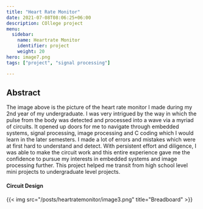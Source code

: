```yaml
---
title: "Heart Rate Monitor"
date: 2021-07-08T08:06:25+06:00
description: COllege project
menu:
  sidebar:
    name: Heartrate Monitor
    identifier: project
    weight: 20
hero: image7.png
tags: ["project", "signal processing"]

---
```


## Abstract
The image above is the picture of the heart rate monitor I made during my 2nd year of my undergraduate. I was very intrigued by the way in which the pulse from the body was detected and processed into a wave via a myriad of circuits. It opened up doors for me to navigate through embedded systems, signal processing, image processing and C coding which I would learn in the later semesters. I made a lot of errors and mistakes which were at first hard to understand and detect. With persistent effort and diligence, I was able to make the circuit work and this entire experience gave me the confidence to pursue my interests in embedded systems and image processing further. This project helped me transit from high school level mini projects to undergraduate level projects.

#### Circuit Design
{{< img src="/posts/heartratemonitor/image3.png" title="Breadboard" >}}